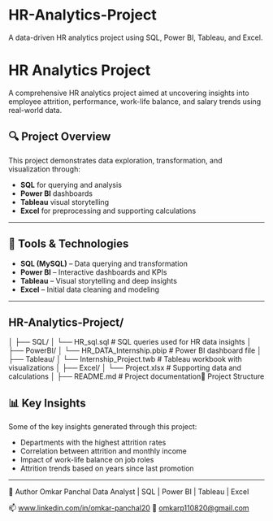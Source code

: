 # HR-Analytics-Project
A data-driven HR analytics project using SQL, Power BI, Tableau, and Excel.

# HR Analytics Project

A comprehensive HR analytics project aimed at uncovering insights into employee attrition, performance, work-life balance, and salary trends using real-world data.

## 🔍 Project Overview

This project demonstrates data exploration, transformation, and visualization through:
- **SQL** for querying and analysis
- **Power BI** dashboards
- **Tableau** visual storytelling
- **Excel** for preprocessing and supporting calculations

---

## 🧰 Tools & Technologies

- **SQL (MySQL)** – Data querying and transformation
- **Power BI** – Interactive dashboards and KPIs
- **Tableau** – Visual storytelling and deep insights
- **Excel** – Initial data cleaning and modeling

---

## HR-Analytics-Project/
│
├── SQL/
│ └── HR_sql.sql # SQL queries used for HR data insights
│
├── PowerBI/
│ └── HR_DATA_Internship.pbip # Power BI dashboard file
│
├── Tableau/
│ └── Internship_Project.twb # Tableau workbook with visualizations
│
├── Excel/
│ └── Project.xlsx # Supporting data and calculations
│
├── README.md # Project documentation📁 Project Structure

## 📊 Key Insights

Some of the key insights generated through this project:
- Departments with the highest attrition rates
- Correlation between attrition and monthly income
- Impact of work-life balance on job roles
- Attrition trends based on years since last promotion

---

👤 Author
Omkar Panchal
Data Analyst | SQL | Power BI | Tableau | Excel

📫 www.linkedin.com/in/omkar-panchal20
📧 omkarp110820@gmail.com

